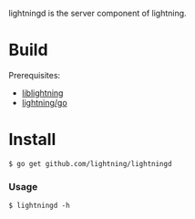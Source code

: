 lightningd is the server component of lightning.



# Build

Prerequisites:

- [liblightning](https://github.com/lightning/liblightning)
- [lightning/go](https://github.com/lightning/go)



# Install

```shell
$ go get github.com/lightning/lightningd
```

### Usage

```shell
$ lightningd -h
```

[1]: http://sorahan.net/liblightning